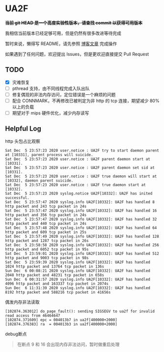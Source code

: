 # UA2F

~~**当前 git HEAD 是一个高度实验性版本，请查找 commit 以获得可用版本**~~

我相信当前版本已经足够可用，但是仍然有很多改进等待完成

暂时来说，懒得写 README，请先参照 [博客文章](https://learningman.top/archives/304) 完成操作

如果遇到了任何问题，欢迎提出 Issues，但是更欢迎直接提交 Pull Request

## TODO

- [x] 灾难恢复
- [ ] pthread 支持，由不同线程完成入队出队
- [ ] 修复偶现的非法内存访问，定位错误是一个麻烦的问题
- [ ] 配合 CONNMARK，不再修改已被判定为非 http 的 tcp 连接，期望减少 80% 以上的负载
- [ ] 期望对于 mips 硬件优化，减少内存读写

## Helpful Log
http 头包占比观察
```log
Sat Dec  5 23:57:23 2020 user.notice : UA2F try to start daemon parent at [10331], parent process will suicide.
Sat Dec  5 23:57:23 2020 user.notice : UA2F parent daemon start at [10331].
Sat Dec  5 23:57:23 2020 user.notice : UA2F parent daemon set sid at [10331].
Sat Dec  5 23:57:23 2020 user.notice : UA2F true daemon will start at [10332], daemon parent suicide.
Sat Dec  5 23:57:23 2020 user.notice : UA2F true daemon start at [10332].
Sat Dec  5 23:57:23 2020 syslog.notice UA2F[10332]: UA2F has inited successful.
Sat Dec  5 23:57:47 2020 syslog.info UA2F[10332]: UA2F has handled 8 http packet and 243 tcp packet in 24s
Sat Dec  5 23:57:47 2020 syslog.info UA2F[10332]: UA2F has handled 16 http packet and 356 tcp packet in 24s
Sat Dec  5 23:57:47 2020 syslog.info UA2F[10332]: UA2F has handled 32 http packet and 440 tcp packet in 24s
Sat Dec  5 23:57:48 2020 syslog.info UA2F[10332]: UA2F has handled 64 http packet and 609 tcp packet in 25s
Sat Dec  5 23:57:49 2020 syslog.info UA2F[10332]: UA2F has handled 128 http packet and 1287 tcp packet in 26s
Sat Dec  5 23:58:58 2020 syslog.info UA2F[10332]: UA2F has handled 256 http packet and 6052 tcp packet in 95s
Sat Dec  5 23:59:01 2020 syslog.info UA2F[10332]: UA2F has handled 512 http packet and 9003 tcp packet in 98s
Sat Dec  5 23:59:39 2020 syslog.info UA2F[10332]: UA2F has handled 1024 http packet and 13764 tcp packet in 136s
Sun Dec  6 00:08:21 2020 syslog.info UA2F[10332]: UA2F has handled 2048 http packet and 48231 tcp packet in 658s
Sun Dec  6 00:31:57 2020 syslog.info UA2F[10332]: UA2F has handled 4096 http packet and 163337 tcp packet in 2074s
Sun Dec  6 11:31:39 2020 syslog.info UA2F[10332]: UA2F has handled 8192 http packet and 588216 tcp packet in 41656s
```

偶发内存非法读取
```log
[102874.363012] do_page_fault(): sending SIGSEGV to ua2f for invalid read access from 46464647
[102874.371609] epc = 004013b7 in ua2f[400000+2000]
[102874.376383] ra  = 004013b3 in ua2f[400000+2000]
```

debug断点
> 在断点 9 和 16 会出现内存非法访问，暂时做重启处理